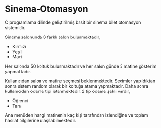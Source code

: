 # Sinema-Otomasyon
C programlama dilinde geliştirilmiş basit bir sinema bilet otomasyon sistemidir.

Sinema salonunda 3 farklı salon bulunmaktadır;
* Kırmızı
* Yeşil
* Mavi

Her salonda 50 koltuk bulunmaktadır ve her salon günde 5 matine gösterim yapmaktadır.

Kullanıcıdan salon ve matine seçmesi beklenmektedir. Seçimler yapıldıktan sonra sistem random olarak bir koltuğa atama yapmaktadır.
Daha sonra kullanıcıdan ödeme tipi istenmektedir, 2 tip ödeme şekli vardır;
* Öğrenci
* Tam

Ana menüden hangi matinenin kaç kişi tarafından izlendiğine ve toplam hasılat bilgilerine ulaşılabilmektedir.  

